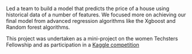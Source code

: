 Led a team to build a model that predicts the price of a house using historical data of a number of features. We focused more on achieving our final model from advanced regression algorithms like the Xgboost and Random forest algorithms.

This project was undertaken as a mini-project on the women Techsters Fellowship and as participation in a [Kaggle competition](https://www.kaggle.com/competitions/house-prices-advanced-regression-techniques/overview) 
